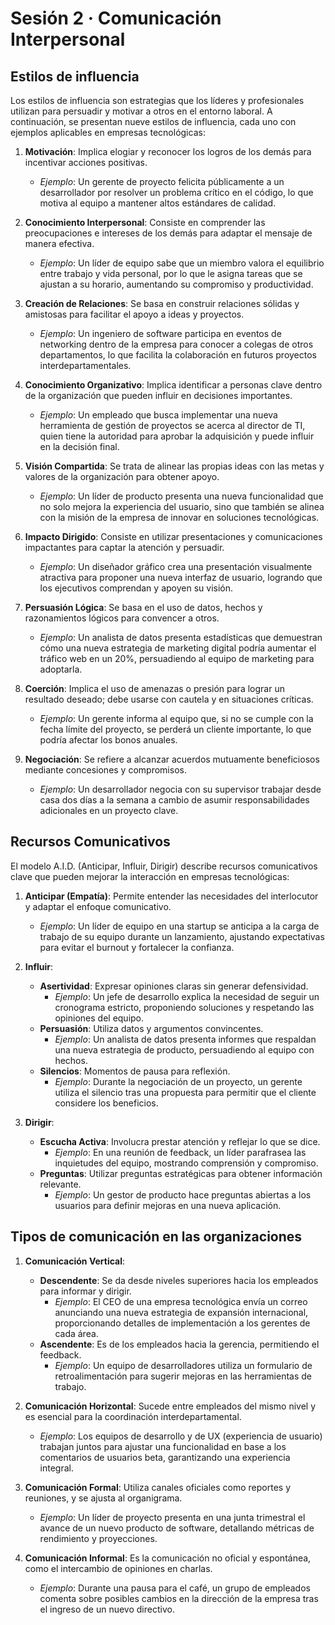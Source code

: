 # Sesión 2 · Comunicación Interpersonal

## Estilos de influencia

Los estilos de influencia son estrategias que los líderes y profesionales utilizan para persuadir y motivar a otros en el entorno laboral. A continuación, se presentan nueve estilos de influencia, cada uno con ejemplos aplicables en empresas tecnológicas:

1. **Motivación**: Implica elogiar y reconocer los logros de los demás para incentivar acciones positivas.
   - *Ejemplo*: Un gerente de proyecto felicita públicamente a un desarrollador por resolver un problema crítico en el código, lo que motiva al equipo a mantener altos estándares de calidad.

2. **Conocimiento Interpersonal**: Consiste en comprender las preocupaciones e intereses de los demás para adaptar el mensaje de manera efectiva.
   - *Ejemplo*: Un líder de equipo sabe que un miembro valora el equilibrio entre trabajo y vida personal, por lo que le asigna tareas que se ajustan a su horario, aumentando su compromiso y productividad.

3. **Creación de Relaciones**: Se basa en construir relaciones sólidas y amistosas para facilitar el apoyo a ideas y proyectos.
   - *Ejemplo*: Un ingeniero de software participa en eventos de networking dentro de la empresa para conocer a colegas de otros departamentos, lo que facilita la colaboración en futuros proyectos interdepartamentales.

4. **Conocimiento Organizativo**: Implica identificar a personas clave dentro de la organización que pueden influir en decisiones importantes.
   - *Ejemplo*: Un empleado que busca implementar una nueva herramienta de gestión de proyectos se acerca al director de TI, quien tiene la autoridad para aprobar la adquisición y puede influir en la decisión final.

5. **Visión Compartida**: Se trata de alinear las propias ideas con las metas y valores de la organización para obtener apoyo.
   - *Ejemplo*: Un líder de producto presenta una nueva funcionalidad que no solo mejora la experiencia del usuario, sino que también se alinea con la misión de la empresa de innovar en soluciones tecnológicas.

6. **Impacto Dirigido**: Consiste en utilizar presentaciones y comunicaciones impactantes para captar la atención y persuadir.
   - *Ejemplo*: Un diseñador gráfico crea una presentación visualmente atractiva para proponer una nueva interfaz de usuario, logrando que los ejecutivos comprendan y apoyen su visión.

7. **Persuasión Lógica**: Se basa en el uso de datos, hechos y razonamientos lógicos para convencer a otros.
   - *Ejemplo*: Un analista de datos presenta estadísticas que demuestran cómo una nueva estrategia de marketing digital podría aumentar el tráfico web en un 20%, persuadiendo al equipo de marketing para adoptarla.

8. **Coerción**: Implica el uso de amenazas o presión para lograr un resultado deseado; debe usarse con cautela y en situaciones críticas.
   - *Ejemplo*: Un gerente informa al equipo que, si no se cumple con la fecha límite del proyecto, se perderá un cliente importante, lo que podría afectar los bonos anuales.

9. **Negociación**: Se refiere a alcanzar acuerdos mutuamente beneficiosos mediante concesiones y compromisos.
   - *Ejemplo*: Un desarrollador negocia con su supervisor trabajar desde casa dos días a la semana a cambio de asumir responsabilidades adicionales en un proyecto clave.
## Recursos Comunicativos 

El modelo A.I.D. (Anticipar, Influir, Dirigir) describe recursos comunicativos clave que pueden mejorar la interacción en empresas tecnológicas:

1. **Anticipar (Empatía)**: Permite entender las necesidades del interlocutor y adaptar el enfoque comunicativo.
   - *Ejemplo*: Un líder de equipo en una startup se anticipa a la carga de trabajo de su equipo durante un lanzamiento, ajustando expectativas para evitar el burnout y fortalecer la confianza.

2. **Influir**:
   - **Asertividad**: Expresar opiniones claras sin generar defensividad.
     - *Ejemplo*: Un jefe de desarrollo explica la necesidad de seguir un cronograma estricto, proponiendo soluciones y respetando las opiniones del equipo.
   - **Persuasión**: Utiliza datos y argumentos convincentes.
     - *Ejemplo*: Un analista de datos presenta informes que respaldan una nueva estrategia de producto, persuadiendo al equipo con hechos.
   - **Silencios**: Momentos de pausa para reflexión.
     - *Ejemplo*: Durante la negociación de un proyecto, un gerente utiliza el silencio tras una propuesta para permitir que el cliente considere los beneficios.

3. **Dirigir**:
   - **Escucha Activa**: Involucra prestar atención y reflejar lo que se dice.
     - *Ejemplo*: En una reunión de feedback, un líder parafrasea las inquietudes del equipo, mostrando comprensión y compromiso.
   - **Preguntas**: Utilizar preguntas estratégicas para obtener información relevante.
     - *Ejemplo*: Un gestor de producto hace preguntas abiertas a los usuarios para definir mejoras en una nueva aplicación.

## Tipos de comunicación en las organizaciones 

1. **Comunicación Vertical**:
   - **Descendente**: Se da desde niveles superiores hacia los empleados para informar y dirigir.
     - *Ejemplo*: El CEO de una empresa tecnológica envía un correo anunciando una nueva estrategia de expansión internacional, proporcionando detalles de implementación a los gerentes de cada área.
   - **Ascendente**: Es de los empleados hacia la gerencia, permitiendo el feedback.
     - *Ejemplo*: Un equipo de desarrolladores utiliza un formulario de retroalimentación para sugerir mejoras en las herramientas de trabajo.

2. **Comunicación Horizontal**: Sucede entre empleados del mismo nivel y es esencial para la coordinación interdepartamental.
   - *Ejemplo*: Los equipos de desarrollo y de UX (experiencia de usuario) trabajan juntos para ajustar una funcionalidad en base a los comentarios de usuarios beta, garantizando una experiencia integral.

3. **Comunicación Formal**: Utiliza canales oficiales como reportes y reuniones, y se ajusta al organigrama.
   - *Ejemplo*: Un líder de proyecto presenta en una junta trimestral el avance de un nuevo producto de software, detallando métricas de rendimiento y proyecciones.

4. **Comunicación Informal**: Es la comunicación no oficial y espontánea, como el intercambio de opiniones en charlas.
   - *Ejemplo*: Durante una pausa para el café, un grupo de empleados comenta sobre posibles cambios en la dirección de la empresa tras el ingreso de un nuevo directivo.

